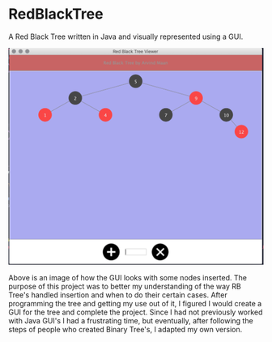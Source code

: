 # RedBlackTree
A Red Black Tree written in Java and visually represented using a GUI.

![GUI image](https://github.com/Arvind-Maan/Red-BlackTree/blob/master/Red-Black%20Tree%20GUI.png)

Above is an image of how the GUI looks with some nodes inserted.
The purpose of this project was to better my understanding of the way RB Tree's handled insertion and when to do 
their certain cases. After programming the tree and getting my use out of it, I figured I would create a GUI for the tree and complete the project.
Since I had not previously worked with Java GUI's I had a frustrating time, but eventually, after following the steps of people who created Binary Tree's, I adapted my own version.
